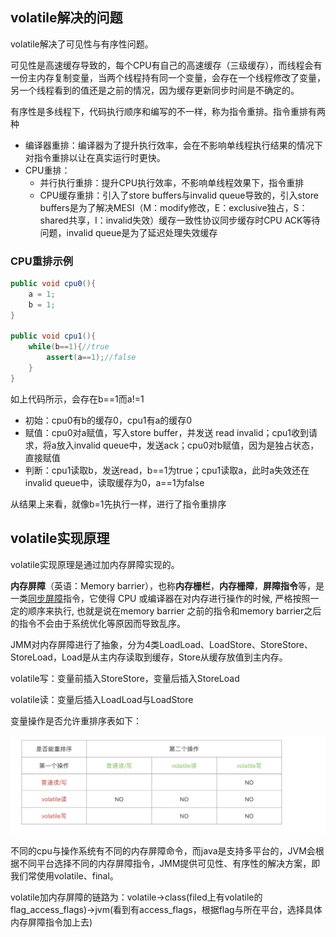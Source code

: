 ## volatile解决的问题

volatile解决了可见性与有序性问题。

可见性是高速缓存导致的，每个CPU有自己的高速缓存（三级缓存），而线程会有一份主内存复制变量，当两个线程持有同一个变量，会存在一个线程修改了变量，另一个线程看到的值还是之前的情况，因为缓存更新同步时间是不确定的。

有序性是多线程下，代码执行顺序和编写的不一样，称为指令重排。指令重排有两种

- 编译器重排：编译器为了提升执行效率，会在不影响单线程执行结果的情况下对指令重排以让在真实运行时更快。
- CPU重排：
  - 并行执行重排：提升CPU执行效率，不影响单线程效果下，指令重排
  - CPU缓存重排：引入了store buffers与invalid queue导致的，引入store buffers是为了解决MESI（M：modify修改，E：exclusive独占，S：shared共享，I：invalid失效）缓存一致性协议同步缓存时CPU ACK等待问题，invalid queue是为了延迟处理失效缓存

### CPU重排示例

```java
public void cpu0(){
    a = 1;
    b = 1;
}

public void cpu1(){
    while(b==1){//true
        assert(a==1);//false
    }
}
```

如上代码所示，会存在b==1而a!=1

- 初始：cpu0有b的缓存0，cpu1有a的缓存0
- 赋值：cpu0对a赋值，写入store buffer，并发送 read invalid；cpu1收到请求，将a放入invalid queue中，发送ack；cpu0对b赋值，因为是独占状态，直接赋值
- 判断：cpu1读取b，发送read，b==1为true；cpu1读取a，此时a失效还在invalid queue中，读取缓存为0，a==1为false

从结果上来看，就像b=1先执行一样，进行了指令重排序

## volatile实现原理

volatile实现原理是通过加内存屏障实现的。

**内存屏障**（英语：Memory barrier），也称**内存栅栏**，**内存栅障**，**屏障指令**等，是一类[同步屏障](https://zh.wikipedia.org/wiki/同步屏障)指令，它使得 CPU 或编译器在对内存进行操作的时候, 严格按照一定的顺序来执行, 也就是说在memory barrier 之前的指令和memory barrier之后的指令不会由于系统优化等原因而导致乱序。

JMM对内存屏障进行了抽象，分为4类LoadLoad、LoadStore、StoreStore、StoreLoad，Load是从主内存读取到缓存，Store从缓存放值到主内存。

volatile写：变量前插入StoreStore，变量后插入StoreLoad

volatile读：变量后插入LoadLoad与LoadStore

变量操作是否允许重排序表如下：

![是否允许重排序](是否允许重排序.jpg)

不同的cpu与操作系统有不同的内存屏障命令，而java是支持多平台的，JVM会根据不同平台选择不同的内存屏障指令，JMM提供可见性、有序性的解决方案，即我们常使用volatile、final。

volatile加内存屏障的链路为：volatile->class(filed上有volatile的flag_access_flags)->jvm(看到有access_flags，根据flag与所在平台，选择具体内存屏障指令加上去)